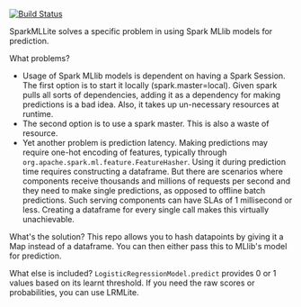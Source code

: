 [![Build Status](https://travis-ci.org/tilayealemu/sparkmllite.svg?branch=master)](https://travis-ci.org/tilayealemu/sparkmllite)

SparkMLLite solves a specific problem in using Spark MLlib
models for prediction.

What problems?
- Usage of Spark MLlib models is dependent on having a Spark Session.
The first option is to start it locally (spark.master=local). Given 
spark pulls all sorts of dependencies, adding it as a dependency for 
making predictions is a bad idea. Also, it takes up un-necessary 
resources  at runtime.
- The second option is to use a spark master. This is also a waste
of resource.
- Yet another problem is prediction latency. Making predictions
may require one-hot encoding of features, typically through
`org.apache.spark.ml.feature.FeatureHasher`. Using it during prediction 
time requires constructing a dataframe. But there are scenarios where
components receive thousands and millions of requests per second and they
need to make single predictions, as opposed to offline batch predictions.
Such serving components can have SLAs of 1 millisecond or less. Creating
a dataframe for every single call makes this virtually unachievable.

What's the solution?
This repo allows you to hash datapoints by giving it a Map instead of
a dataframe. You can then either pass this to MLlib's model for prediction.

What else is included?
`LogisticRegressionModel.predict` provides 0 or 1 values based on its learnt
threshold. If you need the raw scores or probabilities, you can use LRMLite.
